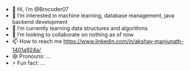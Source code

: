 - 👋 Hi, I’m @Brocoder07
- 👀 I’m interested in machine learning, database management, java backend development
- 🌱 I’m currently learning data structures and algorithms
- 💞️ I’m looking to collaborate on nothing as of now 
- 📫 How to reach me https://www.linkedin.com/in/akshay-manjunath-1401a924a/
- 😄 Pronouns: ...
- ⚡ Fun fact: ...

<!---
Brocoder07/Brocoder07 is a ✨ special ✨ repository because its `README.md` (this file) appears on your GitHub profile.
You can click the Preview link to take a look at your changes.
--->
